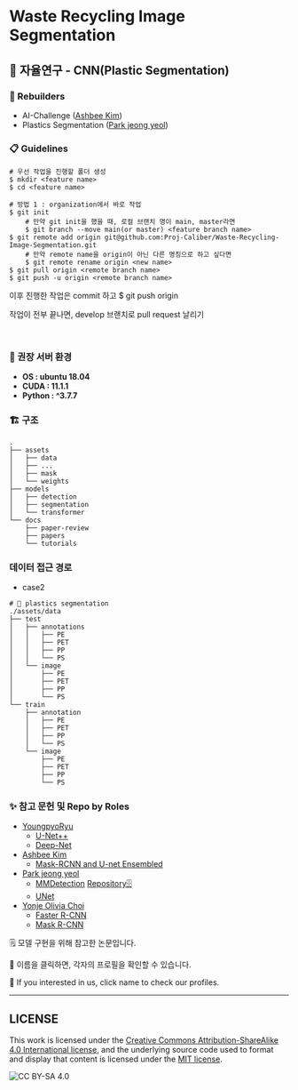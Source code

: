 # Waste Recycling Image Segmentation


## 🥼 자율연구 - CNN(Plastic Segmentation)

### 👷 Rebuilders
* AI-Challenge ([Ashbee Kim](https://github.com/AshbeeKim))
* Plastics Segmentation ([Park jeong yeol](https://github.com/qkrwjdduf159))


### 📋 Guidelines
```
# 우선 작업을 진행할 폴더 생성
$ mkdir <feature name>
$ cd <feature name>

# 방법 1 : organization에서 바로 작업
$ git init
    # 만약 git init을 했을 때, 로컬 브랜치 명이 main, master라면
    $ git branch --move main(or master) <feature branch name>
$ git remote add origin git@github.com:Proj-Caliber/Waste-Recycling-Image-Segmentation.git
    # 만약 remote name을 origin이 아닌 다른 명칭으로 하고 싶다면
    $ git remote rename origin <new name>
$ git pull origin <remote branch name>
$ git push -u origin <remote branch name>
```
이후 진행한 작업은 commit 하고 $ git push origin <remote branch name>

작업이 전부 끝나면, develop 브랜치로 pull request 날리기
    
</br>

### 🐋 권장 서버 환경

* **OS : ubuntu 18.04**
* **CUDA : 11.1.1**
* **Python : ^3.7.7**


### 🏗️ 구조
```
.
├── assets
│   ├── data
│   ├── ...
│   ├── mask
│   └── weights
├── models
│   ├── detection
│   ├── segmentation
│   └── transformer
└── docs
    ├── paper-review
    ├── papers
    └── tutorials
```


### 데이터 접근 경로
* case2
```
# 🧐 plastics segmentation
./assets/data
├── test
│   ├── annotations
│   │   ├── PE
│   │   ├── PET
│   │   ├── PP
│   │   └── PS
│   └── image
│       ├── PE
│       ├── PET
│       ├── PP
│       └── PS
└── train
    ├── annotation
    │   ├── PE
    │   ├── PET
    │   ├── PP
    │   └── PS
    └── image
        ├── PE
        ├── PET
        ├── PP
        └── PS
```


### ✨ 참고 문헌 및 Repo by Roles

* [YoungpyoRyu](https://github.com/Youngpyoryu)
  * [U-Net++](https://paperswithcode.com/paper/unet-a-nested-u-net-architecture-for-medical)
  * [Deep-Net](https://paperswithcode.com/paper/semantic-image-segmentation-with-deep)
* [Ashbee Kim](https://github.com/AshbeeKim)
  * [Mask-RCNN and U-net Ensembled](https://paperswithcode.com/paper/mask-rcnn-and-u-net-ensembled-for-nuclei)
* [Park jeong yeol](https://github.com/qkrwjdduf159)
  * [MMDetection](https://paperswithcode.com/paper/mmdetection-open-mmlab-detection-toolbox-and) [Repository🗄️](https://github.com/open-mmlab/mmdetection)
  * [UNet](https://paperswithcode.com/paper/u-net-convolutional-networks-for-biomedical)
* [Yonje Olivia Choi](https://github.com/oliviachchoi)
  * [Faster R-CNN](https://paperswithcode.com/paper/faster-r-cnn-towards-real-time-object)
  * [Mask R-CNN](https://paperswithcode.com/paper/mask-r-cnn)

🗒️ 모델 구현을 위해 참고한 논문입니다.

💬 이름을 클릭하면, 각자의 프로필을 확인할 수 있습니다.

💬 If you interested in us, click name to check our profiles.


---

## LICENSE

This work is licensed under the [Creative Commons Attribution-ShareAlike 4.0 International license](https://creativecommons.org/licenses/by-sa/4.0/), and the underlying source code used to format and display that content is licensed under the [MIT license](https://github.com/github/choosealicense.com/blob/gh-pages/LICENSE.md).

![CC BY-SA 4.0](http://i.creativecommons.org/l/by-sa/4.0/88x31.png)

![]()
